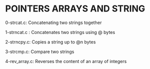  # POINTERS ARRAYS AND STRING

0-strcat.c: Concatenating two strings together

1-strncat.c : Concatenates two strings using @ bytes

2-strncpy.c: Copies a string up to @n bytes

3-strcmp.c: Compare two strings

4-rev_array.c: Reverses the content of an array of integers
